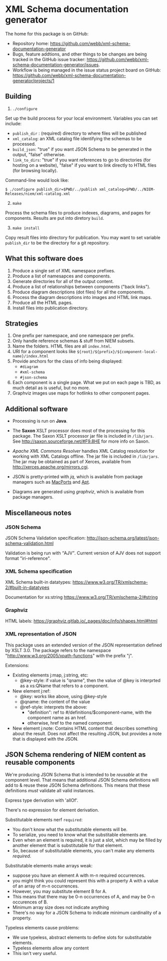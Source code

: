 
# XML Schema documentation generator

The home for this package is on GitHub:
- Repository home: <https://github.com/webb/xml-schema-documentation-generator>
- Bugs, feature addtions, and other things to be changes are being tracked in the GitHub issue tracker: <https://github.com/webb/xml-schema-documentation-generator/issues>.
- Workflow is being managed in the issue status project board on GitHub: <https://github.com/webb/xml-schema-documentation-generator/projects/1>


## Building

1. `./configure`

  Set up the build process for your local environment.  Variables you can set include:
  
  * `publish_dir` : (required) directory to where files will be published
  * `xml_catalog`: an XML catalog file identifying the schemas to be processed.
  * `build_json`: "true" if you want JSON Schema to be generated in the output, "false" otherwise.
  * `link_to_dirs`: "true" if you want references to go to directories (for hosting on a website), "false" if you want to link directly to HTML files (for browsing locally). 
  
  Command-line would look like:
  
  ```
  $ ./configure publish_dir=$PWD/../publish xml_catalog=$PWD/../NIEM-Releases/niem/xml-catalog.xml
  ```

2. `make`

  Process the schema files to produce indexes, diagrams, and pages for
  components. Results are put into diretory `build`.

3. `make install`

  Copy result files into directory for publication. You may want to set variable
  `publish_dir` to be the directory for a git repository.

## What this software does

1. Produce a single set of XML namespace prefixes.
1. Produce a list of namesapces and components.
1. Generate directories for all of the output content.
1. Produce a list of relationships between components ("back links").
1. Produce diagram descriptions (dot files) for all the components.
1. Process the diagram descriptions into images and HTML link maps.
1. Produce all the HTML pages.
1. Install files into publication directory.

## Strategies

1. One prefix per namespace, and one namespace per prefix.
1. Only handle reference schemas & stuff from NIEM subsets.
1. Name the folders. HTML files are all `index.html`.
1. URI for a component looks like `${root}/${prefix}/${component-local-name}/index.html`
1. Provide anchors for the class of info being displayed:
    - `#diagram`
    - `#xml-schema`
    - `#json-schema`
1. Each component is a single page. What we put on each page is TBD, as much detail as is useful, but no more.
1. Graphviz images use maps for hotlinks to other component pages.

## Additional software

- Processing is run on **Java**.

- The **Saxon** XSLT processor does most of the processing for this package. The
  Saxon XSLT processor jar file is included in `/lib/jars`. See
  <http://saxon.sourceforge.net/#F9.8HE> for more info on Saxon.

- *Apache XML Commons Resolver* handles XML Catalog resolution for working with
   XML Catalogs offline. The jar file is included in `/lib/jars`. The jar may be
   obtained as part of Xerces, available from
   <http://xerces.apache.org/mirrors.cgi>.

- JSON is pretty-printed with *jq*, which is available from package
   managers such as [MacPorts](https://www.macports.org) and
   [Apt](https://wiki.debian.org/Apt).

- Diagrams are generated using *graphviz*, which is available from package
  managers.

## Miscellaneous notes

### JSON Schema

JSON Schema Validation specification: <http://json-schema.org/latest/json-schema-validation.html>

Validation is being run with <q>AJV</q>. Current version of AJV does not support
format "iri-reference".

### XML Schema specification

XML Schema built-in datatypes: <https://www.w3.org/TR/xmlschema-2/#built-in-datatypes>

Documentation for xs:string <https://www.w3.org/TR/xmlschema-2/#string>

### Graphviz

HTML labels: <https://graphviz.gitlab.io/_pages/doc/info/shapes.html#html>

### XML representation of JSON

This package uses an extended version of the JSON representation defined by XSLT 3.0. The package refers to the namespace "http://www.w3.org/2005/xpath-functions" with the prefix "j".

Extensions:

* Existing elements j:map, j:string, etc:
  * @key-style: if value is "qname", then the value of @key is interprted as a
    xs:QName that refers to a component.
* New element j:ref:
  * @key: works like above, using @key-style
  * @qname: the content of the value
  * @ref-style: interprets the above:
    - "definition": ref to #/definitions/$component-name, with the component name as an href.
    - otherwise, href to the named component.
* New element j:note: Contains HTML content that describes something about the result. Does not affect the resulting JSON, but provides a note that is displayed with the JSON.

## JSON Schema rendering of NIEM content as reusable components

We're producing JSON Schema that is intended to be *reusable* at the component
level. That means that additional JSON Schema definitions will add to & reuse
these JSON Schema definitions. This means that these definitions *must* validate
all valid instances.

Express type derivation with 'allOf'. 

There's no expression for element derivation.

Substitutable elements nerf `required`:

* You don't know what the substitutable elements will be.
* To serialize, you need to know what the substitable elements are.
* Even when an element is required, it is just a slot, which may be filled by
  another element that is substitutable for that element.
* So, because of substitutable elements, you can't make any elements *required*.

Substitutable elements make arrays weak:

* suppose you have an element A with m-n required occurrences.
* you might think you could represent this with a property A with a value of an
  array of m-n occurrences.
* However, you may substitute element B for A.
* This means that there may be 0-n occurrences of A, and may be 0-n occurences
  of B.
* Minimum array size does not indicate anything
* There's no way for a JSON Schema to indicate minimum cardinality of a
  property.

Typeless elements cause problems:

* We use typeless, abstract elements to define slots for substitutable elements.
* Typeless elements allow any content
* This isn't very useful.


